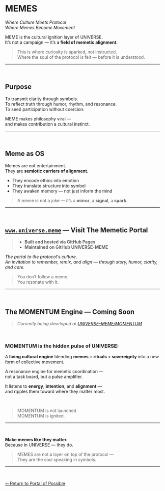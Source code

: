 # MEMES

_Where Culture Meets Protocol_  
_Where Memes Become Movement_

MEME is the cultural ignition layer of UNIVERSE.  
It’s not a campaign — it’s a **field of memetic alignment**.

> This is where curiosity is sparked, not instructed.  
> Where the soul of the protocol is felt — before it is understood.

---

<br>

## Purpose

To transmit clarity through symbols.  
To reflect truth through humor, rhythm, and resonance.  
To seed participation without coercion.

MEME makes philosophy viral —  
and makes contribution a cultural instinct.

---

<br>

## Meme as OS

Memes are not entertainment.  
They are **semiotic carriers of alignment**.

- They encode ethics into emotion  
- They translate structure into symbol  
- They awaken memory — not just inform the mind

> A meme is not a joke — it’s a **mirror**, a **signal**, a **spark**.

---

<br>

## [`www.universe.meme`](http://www.universe.meme) — Visit The Memetic Portal

> - **Built and hosted via GitHub Pages**  
> - **Maintained on GitHub UNIVERSE-MEME**

_The portal to the protocol's culture._  
_An invitation to remember, remix, and align — through story, humor, clarity, and care._

> You don’t follow a meme.  
> You resonate with it.

---

<br>

## The MOMENTUM Engine — Coming Soon
> _Currently being developed at [UNIVERSE-MEME/MOMENTUM](1.3%20FICTION%3F.md)_

<br>

### MOMENTUM is the hidden pulse of UNIVERSE:

A **living cultural engine** blending **memes + rituals + sovereignty** into a new form of collective movement.

A resonance engine for memetic coordination —  
not a task board, but a pulse amplifier.

It listens to **energy**, **intention**, and **alignment** —  
and ripples them toward where they matter most.

<br>

> MOMENTUM is not launched.  
> MOMENTUM is ignited.


---

<br>

**Make memes like they matter.**  
Because in UNIVERSE — they do.

> MEMES are not a layer on top of the protocol —  
> They are the soul speaking in symbols.

---

<br>

[⇦ Return to Portal of Possible](../README.md#portal)
